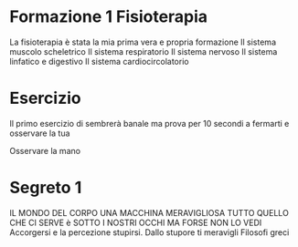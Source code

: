 # Formazione 1 Fisioterapia

La fisioterapia è stata la mia prima vera e propria formazione 
Il sistema muscolo scheletrico
Il sistema respiratorio
Il sistema nervoso
Il sistema linfatico e digestivo
Il sistema cardiocircolatorio

# Esercizio 


Il primo esercizio di sembrerà banale ma prova per 10 secondi a fermarti e osservare la tua

Osservare la mano


# Segreto 1
 IL MONDO DEL CORPO UNA MACCHINA MERAVIGLIOSA TUTTO QUELLO CHE CI SERVE è SOTTO I NOSTRI OCCHI MA FORSE NON LO VEDI
Accorgersi e la percezione stupirsi. 
Dallo stupore ti meravigli Filosofi greci 
 

<!--stackedit_data:
eyJoaXN0b3J5IjpbMzg4NTUwMTYzLC0xMjE3Njc2MjY0LC0xMj
QwMzgxNDMsMTIxNTg1OTQxMiwyMjU4Mzc0MDgsLTE4MDc0MzI3
MjYsLTcyNTU3OTIyMF19
-->
